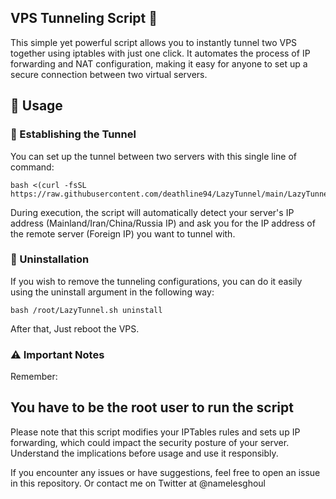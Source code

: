 ## VPS Tunneling Script 🚀

This simple yet powerful script allows you to instantly tunnel two VPS together using iptables with just one click. It automates the process of IP forwarding and NAT configuration, making it easy for anyone to set up a secure connection between two virtual servers.
## 📖 Usage
### 🚀 Establishing the Tunnel

You can set up the tunnel between two servers with this single line of command:

```
bash <(curl -fsSL https://raw.githubusercontent.com/deathline94/LazyTunnel/main/LazyTunnel.sh)
```

During execution, the script will automatically detect your server's IP address (Mainland/Iran/China/Russia IP) and ask you for the IP address of the remote server (Foreign IP) you want to tunnel with.
### 🧹 Uninstallation

If you wish to remove the tunneling configurations, you can do it easily using the uninstall argument in the following way:

```
bash /root/LazyTunnel.sh uninstall
```
After that, Just reboot the VPS.

### ⚠️ Important Notes

Remember:

## You have to be the root user to run the script

Please note that this script modifies your IPTables rules and sets up IP forwarding, which could impact the security posture of your server. Understand the implications before usage and use it responsibly.

If you encounter any issues or have suggestions, feel free to open an issue in this repository. Or contact me on Twitter at @namelesghoul
